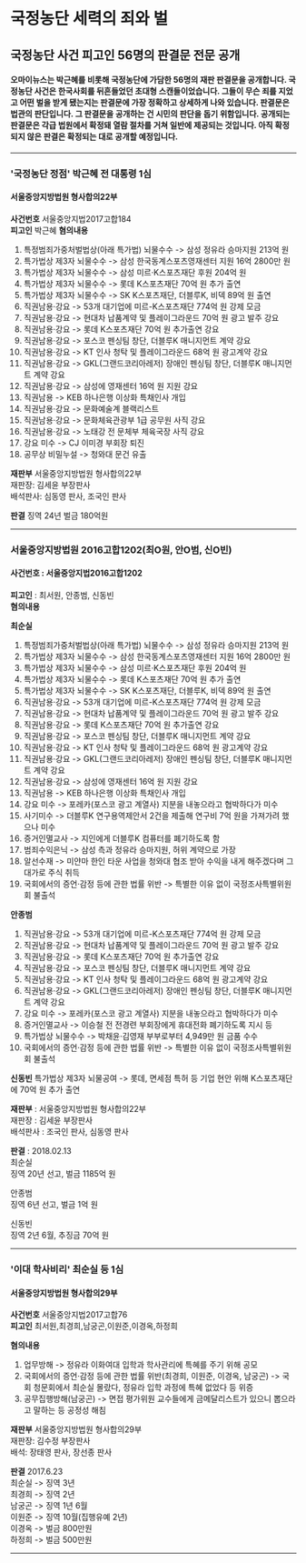 # 국정농단 세력의 죄와 벌

## 국정농단 사건 피고인 56명의 판결문 전문 공개

#### 오마이뉴스는 박근혜를 비롯해 국정농단에 가담한 56명의 재판 판결문을 공개합니다. 국정농단 사건은 한국사회를 뒤흔들었던 초대형 스캔들이었습니다. 그들이 무슨 죄를 지었고 어떤 벌을 받게 됐는지는 판결문에 가장 정확하고 상세하게 나와 있습니다. 판결문은 법관의 판단입니다. 그 판결문을 공개하는 건 시민의 판단을 돕기 위함입니다. 공개되는 판결문은 각급 법원에서 확정돼 열람 절차를 거쳐 일반에 제공되는 것입니다. 아직 확정되지 않은 판결은 확정되는 대로 공개할 예정입니다.

***

### '국정농단 정점' 박근혜 전 대통령 1심
#### 서울중앙지방법원 형사합의22부

**사건번호** 서울중앙지법2017고합184<br>
**피고인** 박근혜
**혐의내용**
1) 특정범죄가중처벌법상(아래 특가법) 뇌물수수 -> 삼성 정유라 승마지원 213억 원<br>
2) 특가법상 제3자 뇌물수수 -> 삼성 한국동계스포츠영재센터 지원 16억 2800만 원<br>
3) 특가법상 제3자 뇌물수수 -> 삼성 미르·K스포츠재단 후원 204억 원<br>
4) 특가법상 제3자 뇌물수수 -> 롯데 K스포츠재단 70억 원 추가 출연<br>
5) 특가법상 제3자 뇌물수수 -> SK K스포츠재단, 더블루K, 비덱 89억 원 출연<br>
6) 직권남용·강요 -> 53개 대기업에 미르-K스포츠재단 774억 원 강제 모금<br>
7) 직권남용·강요 -> 현대차 납품계약 및 플레이그라운드 70억 원 광고 발주 강요<br>
8) 직권남용·강요 -> 롯데 K스포츠재단 70억 원 추가출연 강요<br>
9) 직권남용·강요 -> 포스코 펜싱팀 창단, 더블루K 매니지먼트 계약 강요<br>
10) 직권남용·강요 -> KT 인사 청탁 및 플레이그라운드 68억 원 광고계약 강요<br>
11) 직권남용·강요 -> GKL(그랜드코리아레저) 장애인 펜싱팀 창단, 더블루K 매니지먼트 계약 강요<br>
12) 직권남용·강요 -> 삼성에 영재센터 16억 원 지원 강요<br>
13) 직권남용 -> KEB 하나은행 이상화 특채인사 개입<br>
14) 직권남용·강요 -> 문화예술계 블랙리스트<br>
15) 직권남용·강요 -> 문화체육관광부 1급 공무원 사직 강요<br>
16) 직권남용·강요 -> 노태강 전 문체부 체육국장 사직 강요<br>
17) 강요 미수 -> CJ 이미경 부회장 퇴진<br>
18) 공무상 비밀누설 -> 청와대 문건 유출<br>

**재판부** 서울중앙지방법원 형사합의22부<br>
재판장: 김세윤 부장판사<br>
배석판사: 심동영 판사, 조국인 판사<br>

**판결** 징역 24년 벌금 180억원<br>

***

### 서울중앙지방법원 2016고합1202(최O원, 안O범, 신O빈)
#### 사건번호 : 서울중앙지법2016고합1202
**피고인** : 최서원, 안종범, 신동빈<br>
**혐의내용**

**최순실**
1) 특정범죄가중처벌법상(아래 특가법) 뇌물수수 -> 삼성 정유라 승마지원 213억 원
2) 특가법상 제3자 뇌물수수 -> 삼성 한국동계스포츠영재센터 지원 16억 2800만 원
3) 특가법상 제3자 뇌물수수 -> 삼성 미르·K스포츠재단 후원 204억 원
4) 특가법상 제3자 뇌물수수 -> 롯데 K스포츠재단 70억 원 추가 출연
5) 특가법상 제3자 뇌물수수 -> SK K스포츠재단, 더블루K, 비덱 89억 원 출연
6) 직권남용·강요 -> 53개 대기업에 미르-K스포츠재단 774억 원 강제 모금
7) 직권남용·강요 -> 현대차 납품계약 및 플레이그라운드 70억 원 광고 발주 강요
8) 직권남용·강요 -> 롯데 K스포츠재단 70억 원 추가출연 강요
9) 직권남용·강요 -> 포스코 펜싱팀 창단, 더블루K 매니지먼트 계약 강요
10) 직권남용·강요 -> KT 인사 청탁 및 플레이그라운드 68억 원 광고계약 강요
11) 직권남용·강요 -> GKL(그랜드코리아레저) 장애인 펜싱팀 창단, 더블루K 매니지먼트 계약 강요
12) 직권남용·강요 -> 삼성에 영재센터 16억 원 지원 강요
13) 직권남용 -> KEB 하나은행 이상화 특채인사 개입
14) 강요 미수 -> 포레카(포스코 광고 계열사) 지분을 내놓으라고 협박하다가 미수
15) 사기미수 -> 더블루K 연구용역제안서 2건을 제출해 연구비 7억 원을 가져가려 했으나 미수
16) 증거인멸교사 -> 지인에게 더블루K 컴퓨터를 폐기하도록 함
17) 범죄수익은닉 -> 삼성 측과 정유라 승마지원, 허위 계약으로 가장
18) 알선수재 -> 미얀마 한인 타운 사업을 청와대 협조 받아 수익을 내게 해주겠다며 그 대가로 주식 취득
19) 국회에서의 증언·감정 등에 관한 법률 위반 -> 특별한 이유 없이 국정조사특별위원회 불출석

**안종범**
1) 직권남용·강요 -> 53개 대기업에 미르-K스포츠재단 774억 원 강제 모금
2) 직권남용·강요 -> 현대차 납품계약 및 플레이그라운드 70억 원 광고 발주 강요
3) 직권남용·강요 -> 롯데 K스포츠재단 70억 원 추가출연 강요
4) 직권남용·강요 -> 포스코 펜싱팀 창단, 더블루K 매니지먼트 계약 강요
5) 직권남용·강요 -> KT 인사 청탁 및 플레이그라운드 68억 원 광고계약 강요
6) 직권남용·강요 -> GKL(그랜드코리아레저) 장애인 펜싱팀 창단, 더블루K 매니지먼트 계약 강요
7) 강요 미수 -> 포레카(포스코 광고 계열사) 지분을 내놓으라고 협박하다가 미수
8) 증거인멸교사 -> 이승철 전 전경련 부회장에게 휴대전화 폐기하도록 지시 등
9) 특가법상 뇌물수수 -> 박채윤·김영재 부부로부터 4,949만 원 금품 수수
10) 국회에서의 증언·감정 등에 관한 법률 위반 -> 특별한 이유 없이 국정조사특별위원회 불출석

**신동빈**
특가법상 제3자 뇌물공여 -> 롯데, 면세점 특허 등 기업 현안 위해 K스포츠재단에 70억 원 추가 출연

**재판부** : 서울중앙지방법원 형사합의22부<br>
재판장 : 김세윤 부장판사<br>
배석판사 : 조국인 판사, 심동영 판사<br>

**판결** : 2018.02.13<br>
최순실<br>
징역 20년 선고, 벌금 1185억 원

안종범<br>
징역 6년 선고, 벌금 1억 원

신동빈<br>
징역 2년 6월, 추징금 70억 원

***

### '이대 학사비리' 최순실 등 1심	
#### 서울중앙지방법원 형사합의29부
**사건번호** 서울중앙지법2017고합76<br>
**피고인**	최서원,최경희,남궁곤,이원준,이경옥,하정희

**혐의내용**	<br>
1) 업무방해 -> 정유라 이화여대 입학과 학사관리에 특혜를 주기 위해 공모<br>
2) 국회에서의 증언·감정 등에 관한 법률 위반(최경희, 이원준, 이경옥, 남궁곤) -> 국회 청문회에서 최순실 몰랐다, 정유라 입학 과정에 특혜 없었다 등 위증<br>
3) 공무집행방해(남궁곤) -> 면접 평가위원 교수들에게 금메달리스트가 있으니 뽑으라고 말하는 등 공정성 해침<br>

**재판부**	서울중앙지방법원 형사합의29부<br>
재판장: 김수정 부장판사<br>
배석: 장태영 판사, 장선종 판사<br>

**판결**	2017.6.23 <br>
최순실 -> 징역 3년<br>
최경희 -> 징역 2년<br>
남궁곤 -> 징역 1년 6월<br>
이원준 -> 징역 10월(집행유예 2년)<br>
이경옥 -> 벌금 800만원<br>
하정희 -> 벌금 500만원


***
